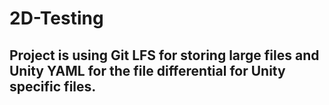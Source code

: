 # 2D-Testing

## Project is using Git LFS for storing large files and Unity YAML for the file differential for Unity specific files.